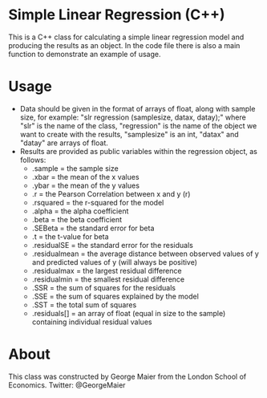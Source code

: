 # Simple Linear Regression (C++)
This is a C++ class for calculating a simple linear regression model and producing the results as an object. In the code file there is also a main function to demonstrate an example of usage.

# Usage 
 - Data should be given in the format of arrays of float, along with sample size, for example: "slr regression (samplesize, datax, datay);" where "slr" is the name of the class, "regression" is the name of the object we want to create with the results, "samplesize" is an int, "datax" and "datay" are arrays of float. 
 - Results are provided as public variables within the regression object, as follows: 
   - .sample = the sample size 
   - .xbar = the mean of the x values
   - .ybar = the mean of the y values
   - .r = the Pearson Correlation between x and y (r)
   - .rsquared = the r-squared for the model
   - .alpha = the alpha coefficient
   - .beta = the beta coefficient
   - .SEBeta = the standard error for beta
   - .t = the t-value for beta
   - .residualSE = the standard error for the residuals
   - .residualmean = the average distance between observed values of y and predicted values of y (will always be positive)
   - .residualmax = the largest residual difference
   - .residualmin = the smallest residual difference
   - .SSR = the sum of squares for the residuals
   - .SSE = the sum of squares explained by the model
   - .SST = the total sum of squares
   - .residuals[] = an array of float (equal in size to the sample) containing individual residual values
 
# About 
This class was constructed by George Maier from the London School of Economics. Twitter: @GeorgeMaier
